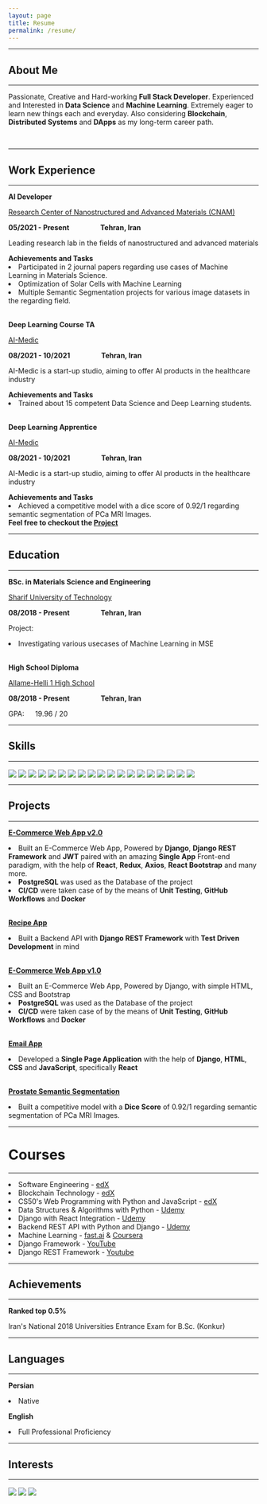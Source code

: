 ```yaml
---
layout: page
title: Resume
permalink: /resume/
---
```

<div>
<hr>
<h2><b>About Me</b></h2>
<hr>
<p>
Passionate, Creative and Hard-working <b>Full Stack Developer</b>. Experienced and Interested in <b>Data Science</b> and <b>Machine Learning</b>. Extremely eager to learn new things each and everyday.  
Also considering <b>Blockchain</b>, <b>Distributed Systems</b> and <b>DApps</b> as my long-term career path.
</p>
</div>

<br/>

<hr>
<h2><b>Work Experience</b></h2>
<hr>
<div>
<p><b>AI Developer</b></p>
<a href="https://cnam.ir/">
<p>
Research Center of Nanostructured and Advanced Materials (CNAM)
</p>
</a>
<b>05/2021 - Present &emsp;&emsp;&emsp;&emsp; Tehran, Iran</b>
<p>
Leading research lab in the fields of nanostructured and advanced materials
</p>
<b>Achievements and Tasks</b>
<li>
Participated in 2 journal papers regarding use cases of Machine Learning in Materials Science.
</li>
<li>
Optimization of Solar Cells with Machine Learning
</li>
<li>
Multiple Semantic Segmentation projects for various image datasets in the regarding field.
</li>
</div>

<br/>

<div>
<p><b>Deep Learning Course TA</b></p>
<a href="https://aimedic.co/">
<p>
AI-Medic
</p>
</a>
<b>08/2021 - 10/2021 &emsp;&emsp;&emsp;&emsp; Tehran, Iran</b>
<p>
AI-Medic is a start-up studio, aiming to offer AI products in the healthcare industry
</p>
<b>Achievements and Tasks</b>
<li>
Trained about 15 competent Data Science and Deep Learning students. 
</li>
</div>

<br/>

<div>
<p><b>Deep Learning Apprentice</b></p>
<a href="https://aimedic.co/">
<p>
AI-Medic
</p>
</a>
<b>08/2021 - 10/2021 &emsp;&emsp;&emsp;&emsp; Tehran, Iran</b>
<p>
AI-Medic is a start-up studio, aiming to offer AI products in the healthcare industry
</p>
<b>Achievements and Tasks</b>
<li>
Achieved a competitive model with a dice score of 0.92/1 regarding semantic segmentation of PCa MRI Images. <br/> 
<b>Feel free to checkout the <a href="https://github.com/HomayoonAlimohammadi/Prostate-Segmentation">Project</a></b>
</li>
</div>


<hr>
<h2><b>Education</b></h2>
<hr>
<div>
<p><b>BSc. in Materials Science and Engineering</b></p>
<a href="https://en.sharif.edu/">
<p>
Sharif University of Technology
</p>
</a>
<b>08/2018 - Present &emsp;&emsp;&emsp;&emsp; Tehran, Iran</b>
<p>Project:</p>
<li>
Investigating various usecases of Machine Learning in MSE
</li>
</div>

<br/>

<div>
<p><b>High School Diploma</b></p>
<a href="https://en.wikipedia.org/wiki/Allameh_Helli_High_Schools">
<p>
Allame-Helli 1 High School
</p>
</a>
<b>08/2018 - Present &emsp;&emsp;&emsp;&emsp; Tehran, Iran</b>
<p>GPA: &emsp; 19.96 / 20</p>
</div>


<hr>
<h2><b>Skills</b></h2>
<hr>
<img align=center src="https://img.shields.io/badge/Python-informational?style=for-the-badge&color=292A2D" />
<img align=center src="https://img.shields.io/badge/Django-informational?style=for-the-badge&color=292A2D" />
<img align=center src="https://img.shields.io/badge/Django Rest Framework-informational?style=for-the-badge&color=292A2D" />
<img align=center src="https://img.shields.io/badge/PostgreSQL-informational?style=for-the-badge&color=292A2D" />
<img align=center src="https://img.shields.io/badge/MongoDB-informational?style=for-the-badge&color=292A2D" />
<img align=center src="https://img.shields.io/badge/JavaScript-informational?style=for-the-badge&color=292A2D" />
<img align=center src="https://img.shields.io/badge/React-informational?style=for-the-badge&color=292A2D" />
<img align=center src="https://img.shields.io/badge/HTML-informational?style=for-the-badge&color=292A2D" />
<img align=center src="https://img.shields.io/badge/CSS-informational?style=for-the-badge&color=292A2D" />
<img align=center src="https://img.shields.io/badge/Redux-informational?style=for-the-badge&color=292A2D" />
<img align=center src="https://img.shields.io/badge/Axios-informational?style=for-the-badge&color=292A2D" />
<img align=center src="https://img.shields.io/badge/Test Driven Development-informational?style=for-the-badge&color=292A2D" />
<img align=center src="https://img.shields.io/badge/CI / CD-informational?style=for-the-badge&color=292A2D" />
<img align=center src="https://img.shields.io/badge/Docker-informational?style=for-the-badge&color=292A2D" />
<img align=center src="https://img.shields.io/badge/Linux-informational?style=for-the-badge&color=292A2D" />
<img align=center src="https://img.shields.io/badge/Data Science and Analysis-informational?style=for-the-badge&color=292A2D" />
<img align=center src="https://img.shields.io/badge/Deep Learning-informational?style=for-the-badge&color=292A2D" />
<img align=center src="https://img.shields.io/badge/Design Patterns-informational?style=for-the-badge&color=292A2D" />
<img align=center src="https://img.shields.io/badge/Object Orientation-informational?style=for-the-badge&color=292A2D" />

<br/>
<hr>
<h2><b>Projects</b></h2>
<hr>
<div>
<a href="https://github.com/HomayoonAlimohammadi/eCommerce-Django-React">
<p><b>E-Commerce Web App v2.0</b></p>
</a>
<li>
Built an E-Commerce Web App, Powered by <b>Django</b>, <b>Django REST Framework</b> and <b>JWT</b> paired with an amazing <b>Single App</b> Front-end paradigm, with the help of <b>React</b>, <b>Redux</b>, <b>Axios</b>, <b>React Bootstrap</b> and many more.
</li>
<li>
<b>PostgreSQL</b> was used as the Database of the project
</li>
<li>
<b>CI/CD</b> were taken case of by the means of <b>Unit Testing</b>, <b>GitHub Workflows</b> and <b>Docker</b>
</li>
</div>

<br/>

<div>
<a href="https://github.com/HomayoonAlimohammadi/Backend-API-REST">
<p><b>Recipe App</b></p>
</a>
<li>
Built a Backend API with <b>Django REST Framework</b> with <b>Test Driven Development</b> in mind
</li>
</div>

<br/>

<div>
<a href="https://github.com/HomayoonAlimohammadi/Commerce">
<p><b>E-Commerce Web App v1.0</b></p>
</a>
<li>
Built an E-Commerce Web App, Powered by Django, with simple HTML, CSS and Bootstrap
</li>
<li>
<b>PostgreSQL</b> was used as the Database of the project
</li>
<li>
<b>CI/CD</b> were taken case of by the means of <b>Unit Testing</b>, <b>GitHub Workflows</b> and <b>Docker</b>
</li>
</div>

<br/>

<div>
<a href="https://github.com/HomayoonAlimohammadi/Mail">
<p><b>Email App</b></p>
</a>
<li>
Developed a <b>Single Page Application</b> with the help of <b>Django</b>, <b>HTML</b>, <b>CSS</b> and <b>JavaScript</b>, specifically <b>React</b>
</li>
</div>

<br/>

<div>
<a href="https://github.com/HomayoonAlimohammadi/Prostate-Segmentation">
<p><b>Prostate Semantic Segmentation</b></p>
</a>
<li>
Built a competitive model with a <b>Dice Score</b> of 0.92/1 regarding semantic segmentation of PCa MRI Images. 
</li>
</div>

<hr>
<div>
<h1><b>Courses</b></h1>
<hr>
<p>
<li>
Software Engineering - <a href="https://www.edx.org/course/software-engineering-introduction?index=product&queryID=27fd68f09ae1f8a6987a3ccfa62143f3&position=1">edX</a>
</li>
<li>
Blockchain Technology - <a href="https://www.edx.org/course/blockchain-technology?index=product&queryID=0f550ab1d5f8d1b5e5537bbddd8ef9aa&position=1">edX</a>
</li>
<li>
CS50's Web Programming with Python and JavaScript - <a href="https://www.edx.org/course/cs50s-web-programming-with-python-and-javascript?index=product&queryID=3ea0282c099d92f2fc7d2a245c3c93b5&position=2">edX</a>

</li>
<li>
Data Structures & Algorithms with Python - <a href="https://www.udemy.com/course/data-structures-algorithms-python/">Udemy</a>
</li>
<li>
Django with React Integration - <a href="https://www.udemy.com/course/django-with-react-an-ecommerce-website/">Udemy</a>
</li>
<li>
Backend REST API with Python and Django - <a href="https://www.udemy.com/course/django-python-advanced/">Udemy</a>
</li>
<li>
Machine Learning - <a href="https://www.youtube.com/watch?v=CzdWqFTmn0Y&list=PLfYUBJiXbdtSyktd8A_x0JNd6lxDcZE96&ab_channel=JeremyHoward">fast.ai</a>
&
<a href="https://www.coursera.org/learn/machine-learning?">Coursera</a>
</li>
<li>
Django Framework - <a href="https://www.youtube.com/watch?v=SlHBNXW1rTk&list=PLEsfXFp6DpzRMby_cSoWTFw8zaMdTEXgL&ab_channel=CodingEntrepreneurs">YouTube</a>
</li>
<li>
Django REST Framework - <a href="https://www.youtube.com/watch?v=c708Nf0cHrs&t=20828s&ab_channel=CodingEntrepreneurs">Youtube</a>
</li>
</p>
</div>

<hr>
<div>
<h2><b>Achievements</b></h2>
<hr>
<p><b>Ranked top 0.5%</b></p>
Iran's National 2018 Universities Entrance Exam for B.Sc. (Konkur)
</div>
<hr>
<div>
<h2><b>Languages</b></h2>
<hr>
<p><b>Persian</b></p>
<li>Native</li>
<p><b>English</b></p>
<li>Full Professional Proficiency</li>
</div>
<hr>
<div>
<h2><b>Interests</b></h2>
<hr>
<img align=center src="https://img.shields.io/badge/Blockchain-informational?style=for-the-badge&color=292A2D" />
<img align=center src="https://img.shields.io/badge/Cloud Computing-informational?style=for-the-badge&color=292A2D" />
<img align=center src="https://img.shields.io/badge/Machine Learning-informational?style=for-the-badge&color=292A2D" />
</div>